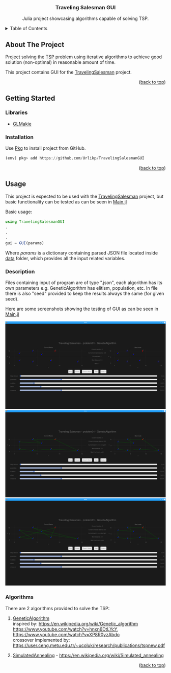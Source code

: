 <div id="top"></div>


<!-- PROJECT LOGO -->
<br />
<div align="center">
    <h3 align="center">Traveling Salesman GUI</h3>
    <p align="center">
        Julia project showcasing algorithms capable of solving TSP.
    </p>
</div>



<!-- TABLE OF CONTENTS -->
<details>
    <summary>Table of Contents</summary>
    <ol>
        <li>
            <a href="#about-the-project">About The Project</a>
        </li>
        <li>
            <a href="#getting-started">Getting Started</a>
            <ul>
                <li><a href="#Libraries">Libraries</a></li>
                <li><a href="#installation">Installation</a></li>
            </ul>
        </li>
        <li>
            <a href="#usafe">Usage</a>
            <ul>
                <li><a href="#description">Description</a></li>
                <li><a href="#Algorithms">Algorithms</a></li>
            </ul>
        </li>
    </ol>
</details>



<!-- ABOUT THE PROJECT -->
## About The Project

Project solving the [TSP](https://en.wikipedia.org/wiki/Travelling_salesman_problem) problem using iterative algorithms to achieve good solution (non-optimal) in reasonable amount of time.

This project contains GUI for the [TravelingSalesman](https://github.com/Matyxus/julia) project.

<p align="right">(<a href="#top">back to top</a>)</p>

<!-- GETTING STARTED -->
## Getting Started

### Libraries

* [GLMakie](https://docs.makie.org/stable/)

### Installation

Use [Pkg](https://docs.julialang.org/en/v1/stdlib/Pkg/) to install project from GitHub.
```julia
(env) pkg> add https://github.com/Urlikp/TravelingSalesmanGUI
```

<p align="right">(<a href="#top">back to top</a>)</p>

<!-- USAGE EXAMPLES -->
## Usage
This project is expected to be used with the [TravelingSalesman](https://github.com/Matyxus/julia) project, but basic functionality can be tested as can be seen in [Main.jl](./examples/Main.jl)

Basic usage:
```julia
using TravelingSalesmanGUI
.
.
.
gui = GUI(params)
```
Where *params* is a dictionary containing parsed JSON file located inside [data](./data) folder, which provides all the input related variables.


### Description
Files containing input of program are of type ".json", each algorithm has its own parameters e.g. GeneticAlgorithm has elitism, population, etc. In file there is also "seed" provided to keep the results always the same (for given seed).

Here are some screenshots showing the testing of GUI as can be seen in [Main.jl](./examples/Main.jl)

![Init](./assets/init.png)
![Current is better](./assets/current_is_better.png)
![Current is worse](./assets/current_is_worse.png)

### Algorithms
There are 2 algorithms provided to solve the TSP:
1. [GeneticAlgorithm](./src/GeneticAlgorithm.jl)\
inspired by: https://en.wikipedia.org/wiki/Genetic_algorithm \
https://www.youtube.com/watch?v=hnxn6DtLYcY, \
https://www.youtube.com/watch?v=XP8R0yzAbdo \
crossover implemented by: https://user.ceng.metu.edu.tr/~ucoluk/research/publications/tspnew.pdf

3. [SimulatedAnnealing](./src/SimulatedAnnealing.jl) - https://en.wikipedia.org/wiki/Simulated_annealing


<p align="right">(<a href="#top">back to top</a>)</p>